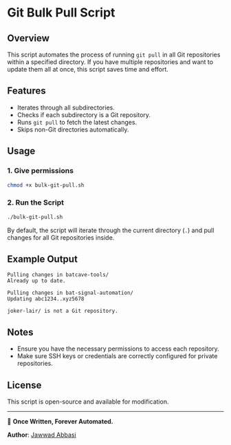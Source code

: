 # Git Bulk Pull Script

## Overview
This script automates the process of running `git pull` in all Git repositories within a specified directory. If you have multiple repositories and want to update them all at once, this script saves time and effort.

## Features
- Iterates through all subdirectories.
- Checks if each subdirectory is a Git repository.
- Runs `git pull` to fetch the latest changes.
- Skips non-Git directories automatically.

## Usage

### 1. Give permissions
```bash
chmod +x bulk-git-pull.sh
```

### 2. Run the Script
```bash
./bulk-git-pull.sh
```

By default, the script will iterate through the current directory (`.`) and pull changes for all Git repositories inside.

## Example Output
```
Pulling changes in batcave-tools/
Already up to date.

Pulling changes in bat-signal-automation/
Updating abc1234..xyz5678

joker-lair/ is not a Git repository.
```

## Notes
- Ensure you have the necessary permissions to access each repository.
- Make sure SSH keys or credentials are correctly configured for private repositories.

## License
This script is open-source and available for modification.

---

🚀 **Once Written, Forever Automated.**

**Author**: [Jawwad Abbasi](https://github.com/jawwadabbasi)